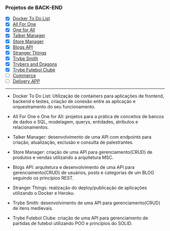 ### Projetos de BACK-END

- [x] [Docker To Do List](#docker-to-do-list)
- [x] [All For One](#all-for-one)
- [x] [One for All](#one-for-all)
- [x] [Talker Manager](#talker-manager)
- [x] [Store Manager](#store-manager)
- [x] [Blogs API](#blogs-api)
- [x] [Stranger Things](#stranger-things)
- [x] [Trybe Smith](#trybe-smith)
- [x] [Trybers and Dragons](#trybers-and-dragons)
- [x] [Trybe Futebol Clube](#trybe-futebol-clube)
- [ ] [Commerce](#commerce)
- [ ] [Delivery APP](#delivery-app)

---

- Docker To Do List: Utilização de containers para aplicações de frontend, backend e testes, criação de conexão entre as aplicação e orquestramento do seu funcionamento.

- All For One e One for All: projetos para a prática de conceitos de bancos de dados e SQL, modelagem, querys, entidades, atributos e relacionamentos.

- Talker Manager: desenvolvimento de uma API com endpoints para criação, atualização, exclusão e consulta de palestrantes.

- Store Manager: criação de uma API para gerenciamento(CRUD) de produtos e vendas utilizando a arquitetura MSC.

- Blogs API: arquitetura e desenvolvimento de uma API para gerenciamento(CRUD) de usuários, posts e categorias de um BLOG seguindo os princípios REST.

- Stranger Things: realização do deploy/publicação de aplicações utilizando o Docker e Heroku.

- Trybe Smith: desenvolvimento de uma API para gerenciamento(CRUD) de itens medievais.

- Trybe Futebol Clube: criação de uma API para gerenciamento de partidas de futebol utilizando POO e princípios do SOLID.

<!--
### Docker To Do List

Utilização de containers para aplicações de frontend, backend e testes, criação de conexão entre as aplicação e orquestramento do seu funcionamento.
  
**Habilidades**

  - Utilização e manipulação de containers utilizando a CLI.
  - Manipulação e criação de imagens no Docker.
  - Criação e comunicação de containers para aplicações front-end, back-end e de testes.
  - Orquestrar containers utilizando docker compose.

---

### All For One



**Habilidades**
  
  -
  -

---

### One for All


**Habilidades**
  
  -
  -

---

### Talker Manager


**Habilidades**
  
  -
  -
  
---

### Store Manager


**Habilidades**
  
  -
  -

---

### Blogs API


**Habilidades**
  
  -
  -

---

### Stranger Things


**Habilidades**
  
  -
  -
  
---

### Trybe Smith


**Habilidades**
  
  -
  -

---

### Trybers and Dragons


**Habilidades**
  
  -
  -

---

### Trybe Futebol Clube


**Habilidades**
  
  -
  -
  
---

### Commerce


**Habilidades**
  
  -
  -

---

### Delivery APP


**Habilidades**
  
  -
  -

--- -->
